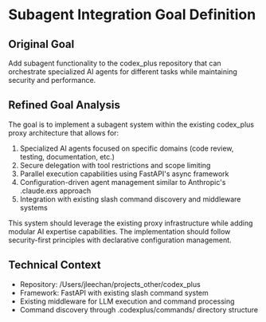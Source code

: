 # Subagent Integration Goal Definition

## Original Goal
Add subagent functionality to the codex_plus repository that can orchestrate specialized AI agents for different tasks while maintaining security and performance.

## Refined Goal Analysis
The goal is to implement a subagent system within the existing codex_plus proxy architecture that allows for:
1. Specialized AI agents focused on specific domains (code review, testing, documentation, etc.)
2. Secure delegation with tool restrictions and scope limiting
3. Parallel execution capabilities using FastAPI's async framework
4. Configuration-driven agent management similar to Anthropic's .claude.exs approach
5. Integration with existing slash command discovery and middleware systems

This system should leverage the existing proxy infrastructure while adding modular AI expertise capabilities. The implementation should follow security-first principles with declarative configuration management.

## Technical Context
- Repository: /Users/jleechan/projects_other/codex_plus
- Framework: FastAPI with existing slash command system
- Existing middleware for LLM execution and command processing
- Command discovery through .codexplus/commands/ directory structure